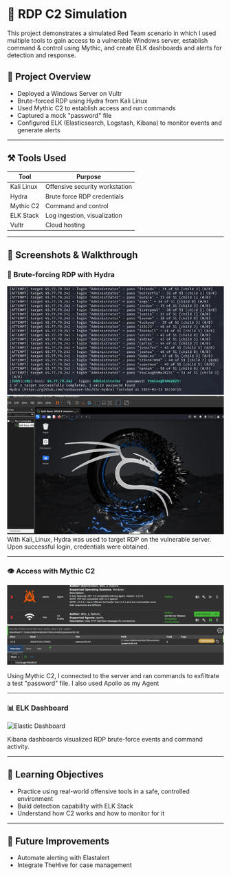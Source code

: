 # 🔐 RDP C2 Simulation

This project demonstrates a simulated Red Team scenario in which I used multiple tools to gain access to a vulnerable Windows server, establish command & control using Mythic, and create ELK dashboards and alerts for detection and response.

## 🧠 Project Overview

- Deployed a Windows Server on Vultr
- Brute-forced RDP using Hydra from Kali Linux
- Used Mythic C2 to establish access and run commands
- Captured a mock "password" file
- Configured ELK (Elasticsearch, Logstash, Kibana) to monitor events and generate alerts

---

## ⚒️ Tools Used

| Tool          | Purpose                         |
|---------------|---------------------------------|
| Kali Linux    | Offensive security workstation  |
| Hydra         | Brute force RDP credentials     |
| Mythic C2     | Command and control             |
| ELK Stack     | Log ingestion, visualization    |
| Vultr         | Cloud hosting                   |

---

## 📸 Screenshots & Walkthrough

### 🔑 Brute-forcing RDP with Hydra
![Hydra Command](https://github.com/mbergin123/mbergin123/raw/main/images/image1.png)
![Kali-Linux](https://github.com/mbergin123/mbergin123/raw/main/images/image16.png)
With Kali_Linux, Hydra was used to target RDP on the vulnerable server. Upon successful login, credentials were obtained.

---

### 👁️ Access with Mythic C2
![Mythic Execution](https://github.com/mbergin123/mbergin123/raw/main/images/image2.png)
![Mythic Execution 2](https://github.com/mbergin123/mbergin123/raw/main/images/image17.png)

Using Mythic C2, I connected to the server and ran commands to exfiltrate a test "password" file. I also used Apollo as my Agent

---

### 📊 ELK Dashboard
![Elastic Dashboard](images/elastic_dashboard.png)

Kibana dashboards visualized RDP brute-force events and command activity.

---

## 🎯 Learning Objectives

- Practice using real-world offensive tools in a safe, controlled environment
- Build detection capability with ELK Stack
- Understand how C2 works and how to monitor for it

---

## 🚀 Future Improvements

- Automate alerting with Elastalert
- Integrate TheHive for case management
